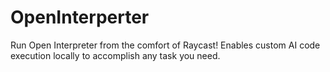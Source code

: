 # OpenInterperter

Run Open Interpreter from the comfort of Raycast! Enables custom AI code execution locally to accomplish any task you need. 